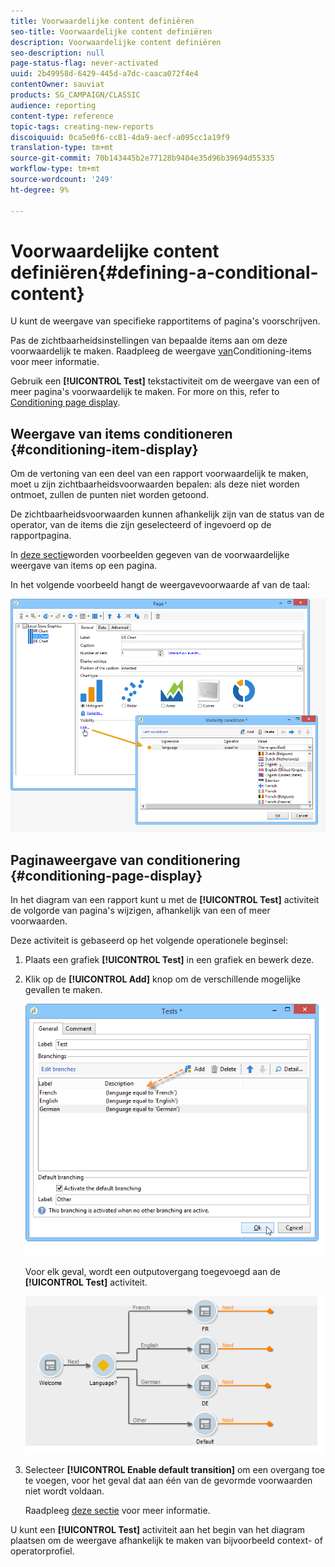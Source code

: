 ```yaml
---
title: Voorwaardelijke content definiëren
seo-title: Voorwaardelijke content definiëren
description: Voorwaardelijke content definiëren
seo-description: null
page-status-flag: never-activated
uuid: 2b49958d-6429-445d-a7dc-caaca072f4e4
contentOwner: sauviat
products: SG_CAMPAIGN/CLASSIC
audience: reporting
content-type: reference
topic-tags: creating-new-reports
discoiquuid: 0ca5e0f6-cc81-4da9-aecf-a095cc1a19f9
translation-type: tm+mt
source-git-commit: 70b143445b2e77128b9404e35d96b39694d55335
workflow-type: tm+mt
source-wordcount: '249'
ht-degree: 9%

---
```



# Voorwaardelijke content definiëren{#defining-a-conditional-content}

U kunt de weergave van specifieke rapportitems of pagina&#39;s voorschrijven.

Pas de zichtbaarheidsinstellingen van bepaalde items aan om deze voorwaardelijk te maken. Raadpleeg de weergave [van](#conditioning-item-display)Conditioning-items voor meer informatie.

Gebruik een **[!UICONTROL Test]** tekstactiviteit om de weergave van een of meer pagina&#39;s voorwaardelijk te maken. For more on this, refer to [Conditioning page display](#conditioning-page-display).

## Weergave van items conditioneren {#conditioning-item-display}

Om de vertoning van een deel van een rapport voorwaardelijk te maken, moet u zijn zichtbaarheidsvoorwaarden bepalen: als deze niet worden ontmoet, zullen de punten niet worden getoond.

De zichtbaarheidsvoorwaarden kunnen afhankelijk zijn van de status van de operator, van de items die zijn geselecteerd of ingevoerd op de rapportpagina.

In [deze sectie](../../web/using/form-rendering.md#defining-fields-conditional-display)worden voorbeelden gegeven van de voorwaardelijke weergave van items op een pagina.

In het volgende voorbeeld hangt de weergavevoorwaarde af van de taal:

![](assets/reporting_display_condition.png)

## Paginaweergave van conditionering {#conditioning-page-display}

In het diagram van een rapport kunt u met de **[!UICONTROL Test]** activiteit de volgorde van pagina&#39;s wijzigen, afhankelijk van een of meer voorwaarden.

Deze activiteit is gebaseerd op het volgende operationele beginsel:

1. Plaats een grafiek **[!UICONTROL Test]** in een grafiek en bewerk deze.
1. Klik op de **[!UICONTROL Add]** knop om de verschillende mogelijke gevallen te maken.

   ![](assets/reporting_test_sample.png)

   Voor elk geval, wordt een outputovergang toegevoegd aan de **[!UICONTROL Test]** activiteit.

   ![](assets/reporting_test_transitions.png)

1. Selecteer **[!UICONTROL Enable default transition]** om een overgang toe te voegen, voor het geval dat aan één van de gevormde voorwaarden niet wordt voldaan.

   Raadpleeg [deze sectie](../../web/using/defining-web-forms-page-sequencing.md#conditional-page-display) voor meer informatie.

U kunt een **[!UICONTROL Test]** activiteit aan het begin van het diagram plaatsen om de weergave afhankelijk te maken van bijvoorbeeld context- of operatorprofiel.
